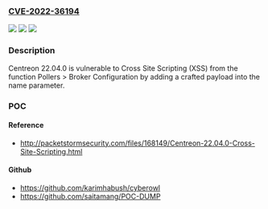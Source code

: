 ### [CVE-2022-36194](https://cve.mitre.org/cgi-bin/cvename.cgi?name=CVE-2022-36194)
![](https://img.shields.io/static/v1?label=Product&message=n%2Fa&color=blue)
![](https://img.shields.io/static/v1?label=Version&message=n%2Fa&color=blue)
![](https://img.shields.io/static/v1?label=Vulnerability&message=n%2Fa&color=brighgreen)

### Description

Centreon 22.04.0 is vulnerable to Cross Site Scripting (XSS) from the function Pollers > Broker Configuration by adding a crafted payload into the name parameter.

### POC

#### Reference
- http://packetstormsecurity.com/files/168149/Centreon-22.04.0-Cross-Site-Scripting.html

#### Github
- https://github.com/karimhabush/cyberowl
- https://github.com/saitamang/POC-DUMP


